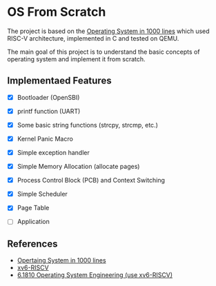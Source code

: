 # OS From Scratch

The project is based on the [Operating System in 1000 lines](https://operating-system-in-1000-lines.vercel.app/en/) which used RISC-V architecture, implemented in C and tested on QEMU.

The main goal of this project is to understand the basic concepts of operating system and implement it from scratch.

## Implementaed Features

- [x] Bootloader (OpenSBI)
- [x] printf function (UART)
- [x] Some basic string functions (strcpy, strcmp, etc.)
- [x] Kernel Panic Macro
- [x] Simple exception handler
- [x] Simple Memory Allocation (allocate pages)
- [x] Process Control Block (PCB) and Context Switching
- [x] Simple Scheduler
- [x] Page Table
- [ ] Application



## References

- [Opertaing System in 1000 lines](https://operating-system-in-1000-lines.vercel.app/en/)
- [xv6-RISCV](https://github.com/mit-pdos/xv6-riscv/tree/riscv)
- [6.1810 Operating System Engineering (use xv6-RISCV)](https://pdos.csail.mit.edu/6.828/2022/schedule.html)

